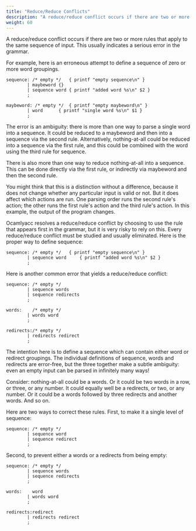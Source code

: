 ```yaml
---
title: "Reduce/Reduce Conflicts"
description: "A reduce/reduce conflict occurs if there are two or more rules that apply to the same sequence of input."
weight: 60
---
```



A reduce/reduce conflict occurs if there are two or more rules that apply to the same sequence of input.
This usually indicates a serious error in the grammar.


For example, here is an erroneous attempt to define a sequence of zero or more word groupings.

```
sequence: /* empty */	{ printf "empty sequence\n" }
        | maybeword	{}
        | sequence word	{ printf "added word %s\n" $2 }
        ;

maybeword: /* empty */	{ printf "empty maybeword\n" }
        | word		{ printf "single word %s\n" $1 }
        ;
```

The error is an ambiguity: there is more than one way to parse a single word into a sequence. It could be reduced to a maybeword and then into a sequence via the second rule. Alternatively, nothing-at-all could be reduced into a sequence via the first rule, and this could be combined with the word using the third rule for sequence.


There is also more than one way to reduce nothing-at-all into a sequence. This can be done directly via the first rule, or indirectly via maybeword and then the second rule.


You might think that this is a distinction without a difference, because it does not change whether any particular input is valid or not. But it does affect which actions are run. One parsing order runs the second rule's action; the other runs the first rule's action and the third rule's action. In this example, the output of the program changes.


Ocamlyacc resolves a reduce/reduce conflict by choosing to use the rule that appears first in the grammar, but it is very risky to rely on this. Every reduce/reduce conflict must be studied and usually eliminated. Here is the proper way to define sequence:


```
sequence: /* empty */	{ printf "empty sequence\n" }
        | sequence word 	{ printf "added word %s\n" $2 }
        ;
```

Here is another common error that yields a reduce/reduce conflict:


```
sequence: /* empty */
        | sequence words
        | sequence redirects
        ;

words:    /* empty */
        | words word
        ;

redirects:/* empty */
        | redirects redirect
        ;
```

The intention here is to define a sequence which can contain either word or redirect groupings. The individual definitions of sequence, words and redirects are error-free, but the three together make a subtle ambiguity: even an empty input can be parsed in infinitely many ways!


Consider: nothing-at-all could be a words. Or it could be two words in a row, or three, or any number. It could equally well be a redirects, or two, or any number. Or it could be a words followed by three redirects and another words. And so on.


Here are two ways to correct these rules. First, to make it a single level of sequence:


```
sequence: /* empty */
        | sequence word
        | sequence redirect
        ;
```

Second, to prevent either a words or a redirects from being empty:


```
sequence: /* empty */
        | sequence words
        | sequence redirects
        ;

words:    word
        | words word
        ;

redirects:redirect
        | redirects redirect
        ;
```
